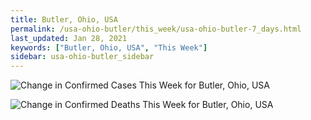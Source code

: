 ```yaml
---
title: Butler, Ohio, USA
permalink: /usa-ohio-butler/this_week/usa-ohio-butler-7_days.html
last_updated: Jan 28, 2021
keywords: ["Butler, Ohio, USA", "This Week"]
sidebar: usa-ohio-butler_sidebar
---
```


![Change in Confirmed Cases This Week for Butler, Ohio, USA](/covid_tracker/images/graphs/usa-ohio-butler-delta_confirmed-7_days_graph.png)

![Change in Confirmed Deaths This Week for Butler, Ohio, USA](/covid_tracker/images/graphs/usa-ohio-butler-delta_deaths-7_days_graph.png)

